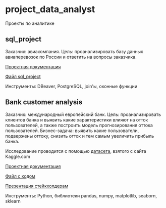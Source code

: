 # project_data_analyst
Проекты по аналитике

## sql_project

Заказчик: авиакомпания.
Цель: проанализировать базу данных авиаперевозок по России и ответить на вопросы заказчика.

[Проектная документация](https://drive.google.com/file/d/1_GwyXhWMysyV2W4e65OgZ8oRDssx5zaN/view?usp=sharing)

[Файл sql_project](https://github.com/emregina/project_data_analyst/blob/main/sql_project/sql_project.sql)

Инструменты: DBeaver, PostgreSQL, join'ы, оконные функции


## Bank customer analysis

Заказчик: международный европейский банк.
Цель: проанализировать клиентов банка и выявить какие характеристики влияют на отток пользователей, а также построить модель прогнозирования оттока пользователей.
Бизнес-задача: выявить какие пользователи, подвержены оттоку, снизить отток и тем самым увеличить прибыль банка.

Исследование проводится с помощью [датасета](https://www.kaggle.com/datasets/santoshd3/bank-customers), взятого с сайта Kaggle.com

[Проектная документация](https://drive.google.com/file/d/1xbJ6f-S_17DjtPlri0lbc1NQz2fL2UEA/view?usp=sharing)

[Файл с кодом](https://github.com/emregina/project_data_analyst/blob/main/project_bank_customer_analysis/code_bank_customer_analysis.ipynb)

[Презентация стейкхолдерам](https://drive.google.com/file/d/1bQlCYvSeabqV814tOHktkJTm1bdefhlb/view?usp=sharing)

Инструменты: Python, библиотеки pandas, numpy, matplotlib, seaborn, sklearn
